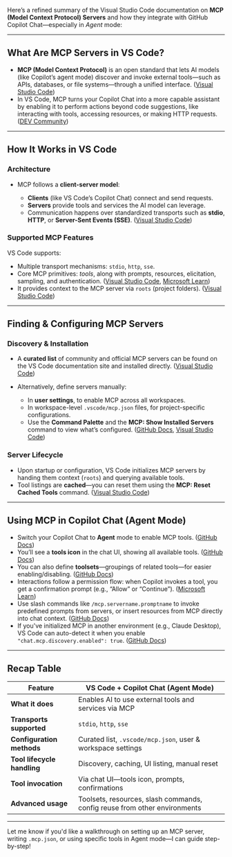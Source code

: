Here’s a refined summary of the Visual Studio Code documentation on **MCP (Model Context Protocol) Servers** and how they integrate with GitHub Copilot Chat—especially in *Agent* mode:

---

## What Are MCP Servers in VS Code?

* **MCP (Model Context Protocol)** is an open standard that lets AI models (like Copilot’s agent mode) discover and invoke external tools—such as APIs, databases, or file systems—through a unified interface. ([Visual Studio Code][1])
* In VS Code, MCP turns your Copilot Chat into a more capable assistant by enabling it to perform actions beyond code suggestions, like interacting with tools, accessing resources, or making HTTP requests. ([DEV Community][2])

---

## How It Works in VS Code

### Architecture

* MCP follows a **client-server model**:

  * **Clients** (like VS Code’s Copilot Chat) connect and send requests.
  * **Servers** provide tools and services the AI model can leverage.
  * Communication happens over standardized transports such as **stdio**, **HTTP**, or **Server-Sent Events (SSE)**. ([Visual Studio Code][1])

### Supported MCP Features

VS Code supports:

* Multiple transport mechanisms: `stdio`, `http`, `sse`.
* Core MCP primitives: *tools*, along with prompts, resources, elicitation, sampling, and authentication. ([Visual Studio Code][1], [Microsoft Learn][3])
* It provides context to the MCP server via `roots` (project folders). ([Visual Studio Code][1])

---

## Finding & Configuring MCP Servers

### Discovery & Installation

* A **curated list** of community and official MCP servers can be found on the VS Code documentation site and installed directly. ([Visual Studio Code][1])
* Alternatively, define servers manually:

  * In **user settings**, to enable MCP across all workspaces.
  * In workspace-level `.vscode/mcp.json` files, for project-specific configurations.
  * Use the **Command Palette** and the **MCP: Show Installed Servers** command to view what’s configured. ([GitHub Docs][4], [Visual Studio Code][1])

### Server Lifecycle

* Upon startup or configuration, VS Code initializes MCP servers by handing them context (`roots`) and querying available tools.
* Tool listings are **cached**—you can reset them using the **MCP: Reset Cached Tools** command. ([Visual Studio Code][1])

---

## Using MCP in Copilot Chat (Agent Mode)

* Switch your Copilot Chat to **Agent** mode to enable MCP tools. ([GitHub Docs][4])
* You’ll see a **tools icon** in the chat UI, showing all available tools. ([GitHub Docs][4])
* You can also define **toolsets**—groupings of related tools—for easier enabling/disabling. ([GitHub Docs][4])
* Interactions follow a permission flow: when Copilot invokes a tool, you get a confirmation prompt (e.g., “Allow” or “Continue”). ([Microsoft Learn][3])
* Use slash commands like `/mcp.servername.promptname` to invoke predefined prompts from servers, or insert resources from MCP directly into chat context. ([GitHub Docs][4])
* If you've initialized MCP in another environment (e.g., Claude Desktop), VS Code can auto-detect it when you enable `"chat.mcp.discovery.enabled": true`. ([GitHub Docs][4])

---

## Recap Table

| Feature                     | VS Code + Copilot Chat (Agent Mode)                                       |
| --------------------------- | ------------------------------------------------------------------------- |
| **What it does**            | Enables AI to use external tools and services via MCP                     |
| **Transports supported**    | `stdio`, `http`, `sse`                                                    |
| **Configuration methods**   | Curated list, `.vscode/mcp.json`, user & workspace settings               |
| **Tool lifecycle handling** | Discovery, caching, UI listing, manual reset                              |
| **Tool invocation**         | Via chat UI—tools icon, prompts, confirmations                            |
| **Advanced usage**          | Toolsets, resources, slash commands, config reuse from other environments |

---

Let me know if you'd like a walkthrough on setting up an MCP server, writing `.mcp.json`, or using specific tools in Agent mode—I can guide step-by-step!

[1]: https://code.visualstudio.com/docs/copilot/chat/mcp-servers?utm_source=chatgpt.com "Use MCP servers in VS Code"
[2]: https://dev.to/shrsv/boost-vs-code-copilot-with-mcp-servers-a-detailed-guide-5fh4?utm_source=chatgpt.com "Boost VS Code Copilot with MCP Servers: A Detailed Guide"
[3]: https://learn.microsoft.com/en-us/visualstudio/ide/mcp-servers?view=vs-2022&utm_source=chatgpt.com "Use MCP servers (Preview) - Visual Studio (Windows)"
[4]: https://docs.github.com/copilot/customizing-copilot/using-model-context-protocol/extending-copilot-chat-with-mcp?utm_source=chatgpt.com "Extending Copilot Chat with the Model Context Protocol ..."
